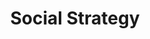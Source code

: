 ---
layout: default
image: alejandro.jpg
name: Alejandro Reyes
title: Social Strategy
order: 15

social:
  - account: instagram
    username: alejandroreyes
  - account: twitter
    username: alejandroreyes
    
---